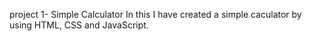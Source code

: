 project 1- Simple Calculator
In this I have created a simple caculator by using HTML, CSS and JavaScript.
